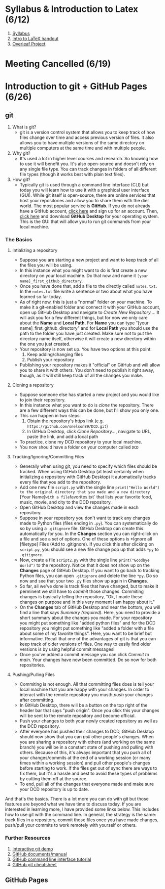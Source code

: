 # Syllabus & Introduction to Latex (6/12)

1. [Syllabus](files/syllabus.pdf)
2. [Intro to LaTeX handout](intro-to-latex.pdf)
3. [Overleaf Project](https://www.overleaf.com/read/qqqmjkskpkqq#810b0b)

# Meeting Cancelled (6/19)

# Introduction to git + GitHub Pages (6/26)

## git

1. What is git?
    - git is a version control system that allows you to keep track of how files change over time and access previous version of files. It also allows you to have multiple versions of the same directory on multiple computers at the same time and with multiple people.
2. Why git?
    - It's used a lot in higher level courses and research. So knowing how to use it will benefit you. It's also open-source and doesn't rely on any single file type. You can track changes in folders of all different file types (though it works best with plain text files).
3. How git?
    - Typically git is used through a command line interface (CLI) but today you will learn how to use it with a graphical user interface (GUI). While git itself is open-source, there are online services that host your repositories and allow you to share them with the dier world. The most popular service is **GitHub**. If you do not already have a GitHub account, [click here](https://www.github.com) and sign up for an account. Then, [click here](https://desktop.github.com) and download **GitHub Desktop** for your operating system. This is the GUI that will allow you to run git commands from your local machine.
  
### The Basics

1. Intializing a repository
    - Suppose you are starting a new project and want to keep track of all the files you will be using.
    - In this instance what you might want to do is first create a new directory on your local machine. Do that now and name it `[your name]_first_github_directory`.
    - Once you have done that, add a file to the directly called `notes.txt`. In the `notes.txt` file write a sentence or two about what you have learned so far today.
    - As of right now, this is just a "normal" folder on your machine. To make it a git-enabled folder and connect it with your GitHub account, open up GitHub Desktop and navigate to *Create New Repository...*. It will ask you for a few different things, but for now we only care about the **Name** and **Local Path**. For **Name** you can type "[your name]_first_github_directory" and for **Local Path** you should use the path to the folder you have just created. Make sure not to put the directory name itself, otherwise it will create a new directory within the one you just created.
    - Your repository is now set up. You have two options at this point:
         1. Keep adding/changing files
         2. Publish your repository  
    - Publishing your repository makes it "official" on GitHub and will allow you to share it with others. You don't need to publish it right away, though, as it will still keep track of all the changes you make.
     
2. Cloning a repository
    - Suppose someone else has started a new project and you would like to join their repository.
    - In this instance what you want to do is *clone* the repository. There are a few different ways this can be done, but I'll show you only one.
    - This can happen in two steps:
        1. Obtain the repository's https link (e.g. `https://github.com/snelson89/DCD.git`)
        2. In GitHub Desktop, click *Clone Repository...*, navigate to URL, paste the link, and add a local path  
    - To practice, clone my DCD repository to your local machine.
    - You now should have a folder on your computer called `DCD`
     
3. Tracking/Ignoring/Committing Files
    - Generally when using git, you need to specify which files should be tracked. When using GitHub Desktop (at least certainly when initializing a repository with GitHub Desktop) it automatically tracks every file that you add to the repository.
    - Add one new file `script.py` with the single line `print("Hello World") to the original directory that you made and a new directory `[Your Name]` with a file `favorites.txt` that lists your favorite food, music, movie, and city to the DCD repository.
    - Open GitHub Desktop and view the changes made in each repository.
    - Suppose in your repository you don't want to track any changes made to Python files (files ending in `.py`). You can systematically do so by using a `.gitignore` file. GitHub Desktop can create this automatically for you. In the **Changes** section you can right-click on a file and see a set of options. One of these options is *Ignore all [filetype] Files (Add to .gitignore). If you click this after clicking on `script.py`, you should see a new file change pop up that adds `*py` to `.gitignore`.
    - Now, create a file `script2.py` with the single line `print("Goodbye World")` to the repository. Notice that it does not show up on the **Changes** page of GitHub Desktop. If you want to go back to tracking Python files, you can open `.gitignore` and delete the line `*py`. Do so now and see that your two `.py` files show up again in **Changes**.
    - So far, all we've done is track files that have changed, but to make it perminent we still have to *commit* those changes. Commiting changes is basically telling the repository, "Ok, I made these changes on purpose and in this very moment I am happy about it."
    - On the **Changes** tab of GitHub Desktop and near the bottom, you will find a line that says *Summary (required)*. Here, you need to provide a short summary about the changes you made. For your repository you might put something like "added python files" and for the DCD repository you might put something like "added a folder with a file about some of my favorite things". Here, you want to be brief but informative. Recall that one of the advantages of git is that you can keep track of older versions of files. One way to easily find older versions is by using helpful commit messages!
    - Once you've added a commit message you can click *Commit to main*. Your changes have now been committed. Do so now for both repositories.
      
4. Pushing/Pulling Files
    - Commiting is not enough. All that committing files does is tell your local machine that you are happy with your changes. In order to interact with the remote repository you musth *push* your changes after committing.
    - In GitHub Desktop, there will be a button on the top right of the header bar that says "push origin". Once you click this your changes will be sent to the remote repository and become official.
    - Push your changes to both your newly created repository as well as the DCD repository.
    - After everyone has pushed their changes to DCD, GitHub Desktop should now show that you can *pull* other people's changes. When you are sharing a repository with others (and working on the same branch) you will be in a constant state of pushing and pulling with others. Because of this, it's always important that you push all of your changes/commits at the end of a working session (or many times within a working session) and pull other people's changes before starting to work. If the files get out of sync there are ways to fix them, but it's a hassle and best to avoid these types of problems by cutting them off at the source.
    - To end, pull all of the changes that everyone made and make sure your DCD repository is up to date.

And that's the basics. There is a lot more you can do with git but those features are beyond what we have time to discuss today. If you are interested in learning more, I have provided some links below. This includes how to use git with the command line. In general, the strategy is the same: track files in a repository, commit those files once you have made changes, push/pull your commits to work remotely with yourself or others.


### Further Resources

1. [Interactive git demo](https://git-scm.com/doc)
2. [GitHub documents/manual](https://docs.github.com/en/get-started)
3. [GitHub command line interface tutorial](https://docs.github.com/en/github-cli/github-cli/quickstart)
4. [GitHub git cheatsheet](https://education.github.com/git-cheat-sheet-education.pdf)


## GitHub Pages
